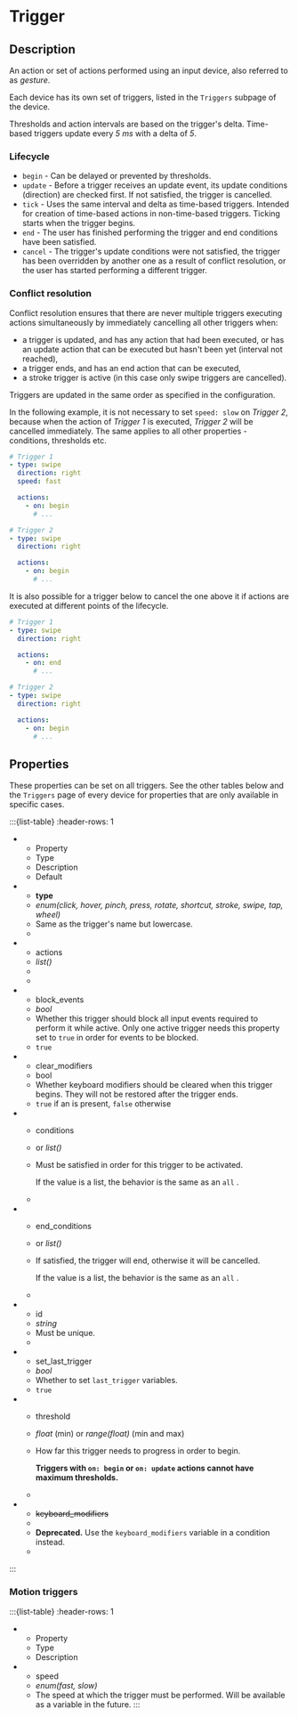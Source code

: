 # Trigger
## Description
An action or set of actions performed using an input device, also referred to as *gesture*.

Each device has its own set of triggers, listed in the ``Triggers`` subpage of the device.

Thresholds and action intervals are based on the trigger's delta. Time-based triggers update every *5 ms* with a delta of *5*.

### Lifecycle
- ``begin`` - Can be delayed or prevented by thresholds.
- ``update`` - Before a trigger receives an update event, its update conditions (direction) are checked first. If not satisfied, the trigger is cancelled.
- ``tick`` - Uses the same interval and delta as time-based triggers. Intended for creation of time-based actions in non-time-based triggers. Ticking starts
  when the trigger begins.
- ``end`` - The user has finished performing the trigger and end conditions have been satisfied.
- ``cancel`` - The trigger's update conditions were not satisfied, the trigger has been overridden by another one as a result of conflict resolution, or the
  user has started performing a different trigger.

### Conflict resolution
Conflict resolution ensures that there are never multiple triggers executing actions simultaneously by immediately cancelling all other triggers when:
- a trigger is updated, and has any action that had been executed, or has an update action that can be executed but hasn't been yet (interval not reached),
- a trigger ends, and has an end action that can be executed,
- a stroke trigger is active (in this case only swipe triggers are cancelled).

Triggers are updated in the same order as specified in the configuration.

In the following example, it is not necessary to set ``speed: slow`` on *Trigger 2*, because when the action of *Trigger 1* is executed, *Trigger 2* will be
cancelled immediately. The same applies to all other properties - conditions, thresholds etc.
```yaml
# Trigger 1
- type: swipe
  direction: right
  speed: fast

  actions:
    - on: begin
      # ...

# Trigger 2
- type: swipe
  direction: right

  actions:
    - on: begin
      # ...
```

It is also possible for a trigger below to cancel the one above it if actions are executed at different points of the lifecycle.
```yaml
# Trigger 1
- type: swipe
  direction: right

  actions:
    - on: end
      # ...

# Trigger 2
- type: swipe
  direction: right

  actions:
    - on: begin
      # ...
```

## Properties
These properties can be set on all triggers. See the other tables below and the ``Triggers`` page of every device for properties that are only available in
specific cases.

:::{list-table}
:header-rows: 1

* - Property
  - Type
  - Description
  - Default

* - **type**
  - *enum(click, hover, pinch, press, rotate, shortcut, stroke, swipe, tap, wheel)*
  - Same as the trigger's name but lowercase.
  -

* - actions
  - *list([](/actions/index))*
  -
  -

* - block_events
  - *bool*
  - Whether this trigger should block all input events required to perform it while active. Only one active trigger needs this property set to ``true`` in order
    for events to be blocked.
  - ``true``

* - clear_modifiers
  - bool
  - Whether keyboard modifiers should be cleared when this trigger begins. They will not be restored after the trigger ends.
  - ``true`` if an [](/actions/input) is present, ``false`` otherwise

* - conditions
  - *[](/conditions/index)* or *list([](/conditions/index))*
  - Must be satisfied in order for this trigger to be activated.

    If the value is a list, the behavior is the same as an ``all`` [](/conditions/group).
  - 

* - end_conditions
  - *[](/conditions/index)* or *list([](/conditions/index))*
  - If satisfied, the trigger will end, otherwise it will be cancelled.

    If the value is a list, the behavior is the same as an ``all`` [](/conditions/group).
  -

* - id
  - *string*
  - Must be unique.
  -

* - set_last_trigger
  - *bool*
  - Whether to set ``last_trigger`` variables.
  - ``true``

* - threshold
  - *float* (min) or *range(float)* (min and max)
  - How far this trigger needs to progress in order to begin.

    **Triggers with ``on: begin`` or ``on: update`` actions cannot have maximum thresholds.**
  -

* - ~~keyboard_modifiers~~
  -
  - **Deprecated.** Use the ``keyboard_modifiers`` variable in a condition instead.
  -
:::

### Motion triggers
:::{list-table}
:header-rows: 1

* - Property
  - Type
  - Description

* - speed
  - *enum(fast, slow)*
  - The speed at which the trigger must be performed. Will be available as a variable in the future.
:::